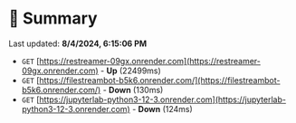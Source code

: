 # 📖 Summary
Last updated: **8/4/2024, 6:15:06 PM**

- `GET` [https://restreamer-09gx.onrender.com](https://restreamer-09gx.onrender.com) - **Up** (22499ms)
- `GET` [https://filestreambot-b5k6.onrender.com/](https://filestreambot-b5k6.onrender.com/) - **Down** (130ms)
- `GET` [https://jupyterlab-python3-12-3.onrender.com](https://jupyterlab-python3-12-3.onrender.com) - **Down** (124ms)
